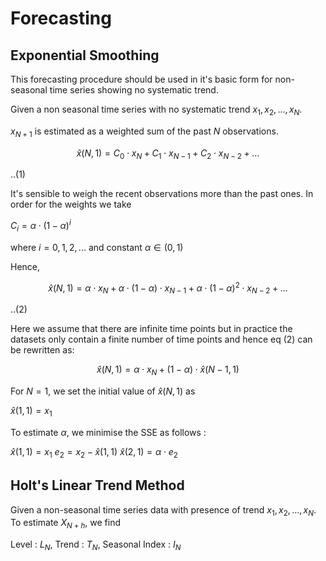 # Forecasting
## Exponential Smoothing 
This forecasting procedure should be used in it's basic form for non-seasonal time series showing no systematic trend. 

Given a non seasonal time series with no systematic trend $x_1, x_2, ..., x_N$. 

$x_{N+1}$ is estimated as a weighted sum of the past $N$ observations. 

$$\hat{x}(N,1)=C_0\cdot x_N+C_1\cdot x_{N-1}+C_2\cdot x_{N-2}+...$$

..(1)

It's sensible to weigh the recent observations more than the past ones. In order for the weights we take 

$C_i = \alpha\cdot(1-\alpha)^i$

where $i=0,1,2,...$ and constant $\alpha\in(0,1)$

Hence, 

$$\hat{x}(N,1)=\alpha\cdot x_N+\alpha\cdot(1-\alpha)\cdot x_{N-1}+\alpha\cdot(1-\alpha)^2\cdot x_{N-2}+...$$

..(2)

Here we assume that there are infinite time points but in practice the datasets only contain a finite number of time points and hence eq (2) can be rewritten as:

$$\hat{x}(N,1)=\alpha\cdot x_N+(1-\alpha)\cdot \hat{x}(N-1,1)$$

For $N = 1$, we set the initial value of $\hat{x}(N,1)$ as 

$\hat{x}(1,1)=x_1$

To estimate $\alpha$, we minimise the SSE as follows :

$\hat{x}(1,1)=x_1$
$e_2 = x_2 - \hat{x}(1,1)$
$\hat{x}(2,1)=\alpha\cdot e_2$

## Holt's Linear Trend Method

Given a non-seasonal time series data with presence of trend $x_1, x_2, ..., x_N$. To estimate $X_{N+h}$, we find

Level : $L_N$, Trend : $T_N$, Seasonal Index : $I_N$